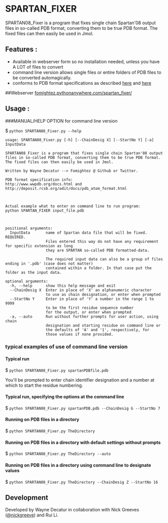SPARTAN_FIXER
=============

SPARTAN08_Fixer is a program that fixes single chain Spartan'08 output
files in so-called PDB format, converting them to be true PDB format.
The fixed files can then easily be used in Jmol.

## Features :

 - Available in webserver form so no installation needed, unless you have A LOT of files to convert
 - command line version allows single files or entire folders of PDB files to be converted automagically.
 - conforms to PDB format specifications as described [here][2] and [here][3]

##Webserver
[fomightez.pythonanywhere.com/spartan_fixer/][webserver]


## Usage :

###MANUAL/HELP OPTION for command line version

$ `python SPARTAN08_Fixer.py --help`



    usage: SPARTAN08_Fixer.py [-h] [--ChainDesig X] [--StartNo Y] [-a] InputData

    SPARTAN08_Fixer is a program that fixes single chain Spartan'08 output
    files in so-called PDB format, converting them to be true PDB format.
    The fixed files can then easily be used in Jmol.

    Written by Wayne Decatur --> Fomightez @ Github or Twitter.

    PDB format specification info:
    http://www.wwpdb.org/docs.html and http://deposit.rcsb.org/adit/docs/pdb_atom_format.html



    Actual example what to enter on command line to run program:
    python SPARTAN_FIXER input_file.pdb



    positional arguments:
      InputData       name of Spartan data file that will be fixed. REQUIRED.
                      Files entered this way do not have any requirement for specific extension as long
                      they are SPARTAN so-called PDB formatted-data.

                      The required input data can also be a group of files ending in '.pdb' (case does not matter)
                      contained within a folder. In that case put the folder as the input data.

    optional arguments:
      -h, --help      show this help message and exit
      --ChainDesig X  Enter in place of 'X' an alphanumeric character
                      to use as chain designation, or enter when prompted
      --StartNo Y     Enter in place of 'Y' a number in the range 1 to 9999
                      to be the first residue sequence number
                      for the output, or enter when prompted
      -a, --auto      Run without further prompts for user action, using chain
                      designation and starting residue on command line or
                      the defaults of 'A' and '1', respectively, for
                      those values if none provided.

### typical examples of use of command line version
#### Typical run
$ `python SPARTAN08_Fixer.py spartanPDBfile.pdb`

You'll be prompted to enter chain identifier designation and a number at which to start the residue numbering.

#### Typical run, specifying the options at the command line
$ `python SPARTAN08_Fixer.py spartanPDB.pdb --ChainDesig G --StartNo 7`


#### Running on PDB files in a directory
$ `python SPARTAN08_Fixer.py TheDirectory`

#### Running on PDB files in a directory with default settings without prompts
$ `python SPARTAN08_Fixer.py TheDirectory --auto`

#### Running on PDB files in a directory using command line to designate values
$ `python SPARTAN08_Fixer.py TheDirectory --ChainDesig Z --StartNo 16`


## Development
Developed by Wayne Decatur in collaboration with Nick Greeves ([@nickgreeve](https://twitter.com/nickgreeves)) and Rui Li.

[home]: https://github.com/fomightez/spartan_fixer
[webserver]: http://fomightez.pythonanywhere.com/spartan_fixer/
[2]: http://deposit.rcsb.org/adit/docs/pdb_atom_format.html
[3]: http://www.wwpdb.org/documentation/format33/sect9.html#ATOM
